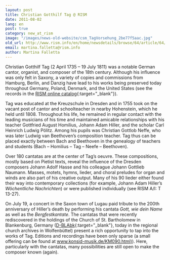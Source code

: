 ```yaml
---
layout: post
title: Christian Gotthilf Tag @ RISM
date: 2011-08-02
lang: en
post: true
category: new_at_rism
image: "/images/news-old-website/csm_TagVorsehung_2be77f5aac.jpg"
old_url: http://www.rism.info/en/home/newsdetails/browse/64/article/64/christian-gotthilf-tag-rism.html
email: martina.falletta@rism.info
author: Martina Falletta
---
```


Christian Gotthilf Tag (2 April 1735 – 19 July 1811) was a notable German cantor, organist, and composer of the 18th century. Although his influence was only felt in Saxony, a variety of copies and commissions from Hamburg, Berlin, and Danzig have lead to his works being preserved today throughout Germany, Poland, Denmark, and the United States (see the records in the [RISM online catalog](https://opac.rism.info/search?View=rism&author=Christian+Gotthilf+Tag){:target="_blank"}).

Tag was educated at the Kreuzschule in Dresden and in 1755 took on the vacant post of cantor and schoolteacher in nearby Hohenstein, which he held until 1808. Throughout his life, he remained in regular contact with the leading musicians of his time and maintained amicable relationships with his teacher Gottfried August Homilius, Johann Adam Hiller, and the scholar Carl Heinrich Ludwig Pölitz. Among his pupils was Christian Gottlob Neffe, who was later Ludwig van Beethoven’s composition teacher. Tag thus can be placed exactly between Bach and Beethoven in the genealogy of teachers and students (Bach – Homilius – Tag – Neefe – Beethoven).

Over 180 cantatas are at the center of Tag’s oeuvre. These compositions, mostly based on Pietist texts, reveal the influence of the Dresden composers Johann Adolf Hasse and his colleague Johann Gottlieb Naumann. Masses, motets, hymns, lieder, and choral preludes for organ and winds are also part of his creative output. Many of his 90 lieder either found their way into contemporary collections (for example, Johann Adam Hiller’s _Wöchentliche Nachrichten_) or were published individually (see RISM A/I: T 13-27).

On July 19, a concert in the Saxon town of Lugau paid tribute to the 200th anniversary of Hiller’s death by performing his cantata _Gott, wie dein Name_ as well as the _Bergfestkantate_. The cantatas that were recently rediscovered in the holdings of the Church of St. Bartholomew in Blankenburg, Germany ([D-BLAbk](/rediscovered/2011/06/28/cantatas-from-blankenburg-harz-in-the-wolfenbüttel.html){:target="_blank"}, today in the regional church archives in Wolfenbüttel) present a rich opportunity to tap into the works of Tag. Editions and recordings have been only sparse (a small offering can be found at [www.konsid-musik.de/KM090.html)](http://www.konsid-musik.de/KM090.html)). Here, particularly with the cantatas, many possibilities are still open to make the composer known (again).  

<!-- June 2021: can't find http://www.tagwerk.de.nu, not archived -->
